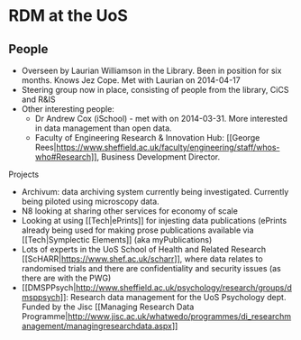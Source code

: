 # RDM at the UoS #

## People ##
 * Overseen by Laurian Williamson in the Library.  Been in position for six months.  Knows Jez Cope.  Met with Laurian on 2014-04-17
 * Steering group now in place, consisting of people from the library, CiCS and R&IS
 * Other interesting people: 
   * Dr Andrew Cox (iSchool) - met with on 2014-03-31.  More interested in data management than open data.
   *  Faculty of Engineering Research & Innovation Hub: [[George Rees|https://www.sheffield.ac.uk/faculty/engineering/staff/whos-who#Research]], Business Development Director.

Projects
 * Archivum: data archiving system currently being investigated.  Currently being piloted using microscopy data.
 * N8 looking at sharing other services for economy of scale
 * Looking at using [[Tech|ePrints]] for injesting data publications (ePrints already being used for making prose publications available via [[Tech|Symplectic Elements]] (aka myPublications)
 * Lots of experts in the UoS School of Health and Related Research [[ScHARR|https://www.shef.ac.uk/scharr]], where data relates to randomised trials and there are confidentiality and security issues (as there are with the PWG)
 * [[DMSPPsych|http://www.sheffield.ac.uk/psychology/research/groups/dmsppsych]]: Research data management for the UoS Psychology dept.  Funded by the Jisc [[Managing Research Data Programme|http://www.jisc.ac.uk/whatwedo/programmes/di_researchmanagement/managingresearchdata.aspx]]

